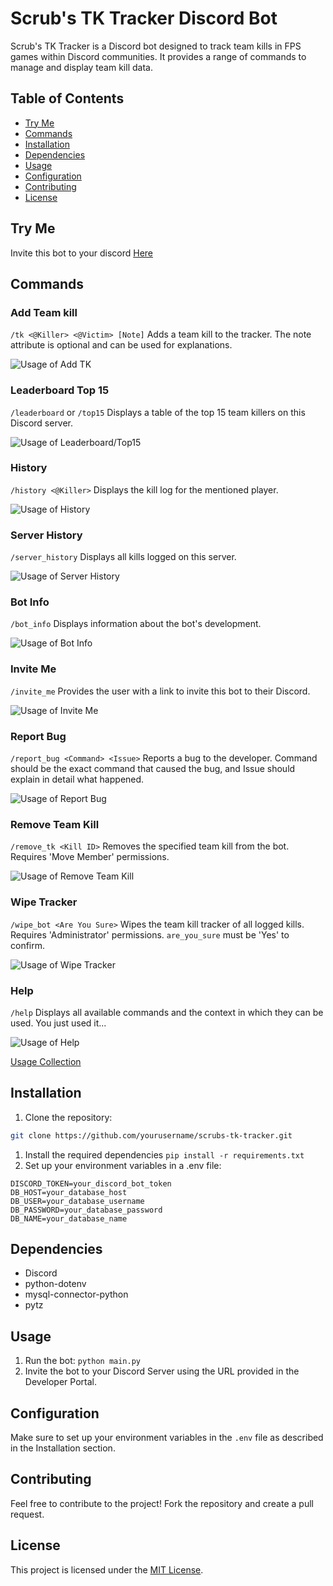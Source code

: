 # Scrub's TK Tracker Discord Bot

Scrub's TK Tracker is a Discord bot designed to track team kills in FPS games within Discord communities. It provides a range of commands to manage and display team kill data.

## Table of Contents
- [Try Me](#Try%20Me)
- [Commands](#commands)
- [Installation](#installation)
- [Dependencies](#dependencies)
- [Usage](#usage)
- [Configuration](#configuration)
- [Contributing](#contributing)
- [License](#license)

## Try Me
Invite this bot to your discord [Here](https://discord.com/api/oauth2/authorize?client_id=1196557331966734366&permissions=1084479764544&scope=bot)

## Commands
### Add Team kill
`/tk <@Killer> <@Victim> [Note]`
Adds a team kill to the tracker. The note attribute is optional and can be used for explanations.

![Usage of Add TK](https://i.imgur.com/uCkc4IX.png)
### Leaderboard Top 15
`/leaderboard` or `/top15`
Displays a table of the top 15 team killers on this Discord server.

![Usage of Leaderboard/Top15](https://i.imgur.com/cZkxZgD.png)
### History
`/history <@Killer>`
Displays the kill log for the mentioned player.

![Usage of History](https://i.imgur.com/jSV4e5v.png)
### Server History
`/server_history`
Displays all kills logged on this server.

![Usage of Server History](https://i.imgur.com/UWF4SsS.png)
### Bot Info
`/bot_info`
Displays information about the bot's development.

![Usage of Bot Info](https://i.imgur.com/m4WCjzV.png)
### Invite Me
`/invite_me`
Provides the user with a link to invite this bot to their Discord.

![Usage of Invite Me](https://i.imgur.com/mEvw5iJ.png)
### Report Bug
`/report_bug <Command> <Issue>`
Reports a bug to the developer. Command should be the exact command that caused the bug, and Issue should explain in detail what happened.

![Usage of Report Bug](https://i.imgur.com/4E7eE8D.png)
### Remove Team Kill
`/remove_tk <Kill ID>`
Removes the specified team kill from the bot. Requires 'Move Member' permissions.

![Usage of Remove Team Kill](https://i.imgur.com/WqpnCtu.png)
### Wipe Tracker
`/wipe_bot <Are You Sure>`
Wipes the team kill tracker of all logged kills. Requires 'Administrator' permissions. `are_you_sure` must be 'Yes' to confirm.

![Usage of Wipe Tracker](https://i.imgur.com/YRi3AsM.png)
### Help
`/help`
Displays all available commands and the context in which they can be used. You just used it...

![Usage of Help](https://i.imgur.com/eNx49wS.png)

[Usage Collection](https://imgur.com/a/0Im7H4J)
## Installation

1. Clone the repository:

```bash
git clone https://github.com/yourusername/scrubs-tk-tracker.git
```
1. Install the required dependencies
`pip install -r requirements.txt`
2. Set up your environment variables in a .env file:
```.env
DISCORD_TOKEN=your_discord_bot_token
DB_HOST=your_database_host
DB_USER=your_database_username
DB_PASSWORD=your_database_password
DB_NAME=your_database_name
```
## Dependencies
- Discord
- python-dotenv
- mysql-connector-python
- pytz
## Usage
1. Run the bot:
`python main.py`
2. Invite the bot to your Discord Server using the URL provided in the Developer Portal.
## Configuration
Make sure to set up your environment variables in the `.env` file as described in the Installation section.
## Contributing
Feel free to contribute to the project! Fork the repository and create a pull request.
## License
This project is licensed under the [MIT License](LICENSE).

